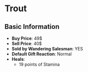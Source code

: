 # Trout

## Basic Information

- **Buy Price**: 49$
- **Sell Price**: 40$
- **Sold by Wandering Salesman**: YES
- **Default Gift Reaction**: Normal
- **Heals**:
  - 19 points of Stamina